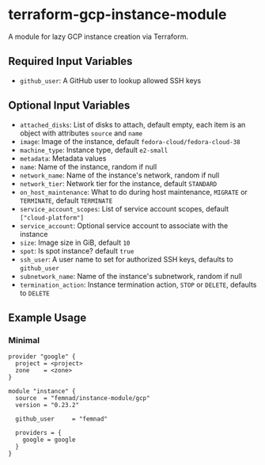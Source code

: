 # terraform-gcp-instance-module

A module for lazy GCP instance creation via Terraform.

## Required Input Variables

* `github_user`: A GitHub user to lookup allowed SSH keys

## Optional Input Variables

* `attached_disks`: List of disks to attach, default empty, each item is an object with attributes `source` and `name`
* `image`: Image of the instance, default `fedora-cloud/fedora-cloud-38`
* `machine_type`: Instance type, default `e2-small`
* `metadata`: Metadata values
* `name`: Name of the instance, random if null
* `network_name`: Name of the instance's network, random if null
* `network_tier`: Network tier for the instance, default `STANDARD`
* `on_host_maintenance`: What to do during host maintenance, `MIGRATE` or `TERMINATE`, default `TERMINATE`
* `service_account_scopes`: List of service account scopes, default `["cloud-platform"]`
* `service_account`: Optional service account to associate with the instance
* `size`: Image size in GiB, default `10`
* `spot`: Is spot instance? default `true`
* `ssh_user`: A user name to set for authorized SSH keys, defaults to `github_user`
* `subnetwork_name`: Name of the instance's subnetwork, random if null
* `termination_action`: Instance termination action, `STOP` or `DELETE`, defaults to `DELETE`

## Example Usage

### Minimal

```
provider "google" {
  project = <project>
  zone    = <zone>
}

module "instance" {
  source  = "femnad/instance-module/gcp"
  version = "0.23.2"

  github_user     = "femnad"

  providers = {
    google = google
  }
}
```
